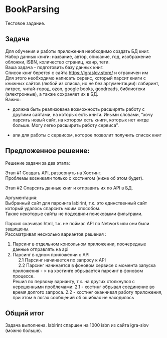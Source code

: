 # BookParsing 
Тестовое задание.

Задача  
---  

Для обучения и работы приложения необходимо создать БД книг.  
Набор данных книги: название, автор, описание, год, изображение обложки, ISBN, количество страниц, жанр, теги.  
Ваша задача - подготовить базу данных книг.   
Список книг берется с сайта https://igraslov.store/ и ограничен им  
Для этого необходимо написать сервис, который парсит книги с книжных сайтов (любой из списка, но не без аргументации): 
лабиринт, литрес, читай-город, ozon, google books, goodreads, библиотеки (электронные), а также сохраняет их в БД.  
Важно:
* должна быть реализована возможность расширять работу с другими сайтами, на которых есть книги.
Иными словами, “хочу парсить новый сайт, на котором есть книги, которых нет нигде больше. 
Могу легко расширить работу сервиса”.  

* апи для работы с сервисом, которое позволит получить список книг

Предложенное решение:  
---  

Решение задачи за два этапа:  

Этап #1 Создать API, развернуть на Хостинг.  
Проблемы возникали только с хостингом (ниже об этом будет).  

Этап #2 Спарсить данные книг и отправить их по API в БД.
  
Аргументация:  
Выбранный сайт для парсинга labirint, т.к. это единственный сайт который удалось спарсить моим способом.  
Также некоторые сайты не подходили поисковыми фильтрами.  

Парсил скачивая html, т.к. не поймал API по Network или они были защищены.   
Рассматривал несколько вариантов решения :  
 1. Парсинг в отдельном консольном приложении, поочередные данные отправлять на api  
 2. Парсинг в одном приложении с API  
&emsp; 2.1 Парсинг начинается по запросу к API  
&emsp; 2.2 Парсинг начинается в фоновом сервисе с момента запуска приложения  - > на хостинге обрывается парсинг в фоновом процессе.  
Решил по первому варианту, т.к. на других столкнулся с нерешенными проблемами:
2.1 - хостинг обрывал соединение во время долгого запроса.
2.2 - хостинг оканчивал работу приложения, при этом в логах сообщений об ошибках не находилось

Общий итог
---
Задача выполнена. labirint спаршен на 1000 isbn из сайта igra-slov (можно больше).

